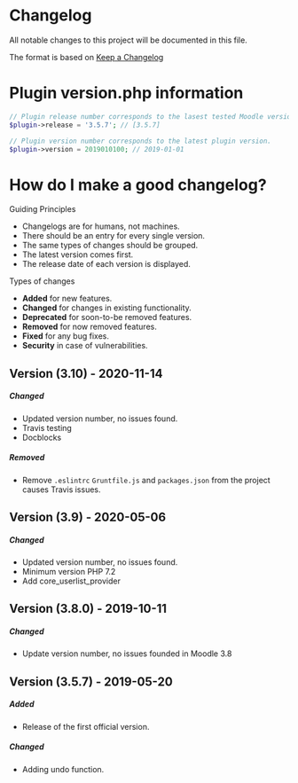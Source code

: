 # Changelog
All notable changes to this project will be documented in this file.

The format is based on [Keep a Changelog](https://keepachangelog.com/en/1.0.0/)

# Plugin version.php information
```php
// Plugin release number corresponds to the lasest tested Moodle version in which the plugin has been tested.
$plugin->release = '3.5.7'; // [3.5.7]

// Plugin version number corresponds to the latest plugin version.
$plugin->version = 2019010100; // 2019-01-01
```

# How do I make a good changelog?
Guiding Principles
* Changelogs are for humans, not machines.
* There should be an entry for every single version.
* The same types of changes should be grouped.
* The latest version comes first.
* The release date of each version is displayed.

Types of changes
* **Added** for new features.
* **Changed** for changes in existing functionality.
* **Deprecated** for soon-to-be removed features.
* **Removed** for now removed features.
* **Fixed** for any bug fixes.
* **Security** in case of vulnerabilities.

## Version (3.10) - 2020-11-14

##### Changed
- Updated version number, no issues found.
- Travis testing 
- Docblocks

##### Removed
- Remove `.eslintrc` `Gruntfile.js` and `packages.json` from the project causes Travis issues.

## Version (3.9) - 2020-05-06

##### Changed
- Updated version number, no issues found.
- Minimum version PHP 7.2
- Add core_userlist_provider

## Version (3.8.0) - 2019-10-11
##### Changed
- Update version number, no issues founded in Moodle 3.8


## Version (3.5.7) - 2019-05-20
##### Added
- Release of the first official version.

##### Changed
- Adding undo function.
